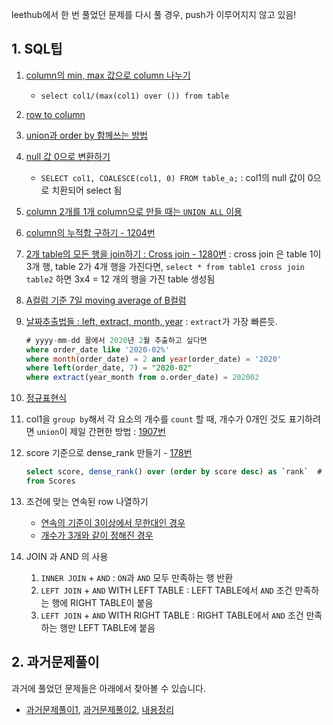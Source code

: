 leethub에서 한 번 풀었던 문제를 다시 풀 경우, push가 이루어지지 않고 있음!

## 1. SQL팁

1. [column의 min, max 값으로 column 나누기](https://stackoverflow.com/questions/55438720/how-to-divide-each-row-of-column-by-its-max-min-value-sql)
    + `select col1/(max(col1) over ()) from table`

2. [row to column](https://stackoverflow.com/questions/1241178/mysql-rows-to-columns)

3. [union과 order by 함께쓰는 방법](https://stackoverflow.com/questions/3531251/using-union-and-order-by-clause-in-mysql)

4. [null 값 0으로 변환하기](https://leetcode.com/problems/employee-bonus/discuss/425697/MySQL-solution-(LEFT-JOIN))
    + `SELECT col1, COALESCE(col1, 0) FROM table_a;` : col1의 null 값이 0으로 치환되어 select 됨

5. [column 2개를 1개 column으로 만들 때는 `UNION ALL` 이용](https://leetcode.com/problems/friend-requests-ii-who-has-the-most-friends/discuss/103812/Share-My-Accepted-SQL-Query-using-%22union-all%22-the-first-Accepted-answer-of-all) 

6. [column의 누적합 구하기 - 1204번](https://leetcode.com/problems/last-person-to-fit-in-the-bus/discuss/389961/MySQL-beat-100-lol.-Of-course-since-I'm-the-first-one-to-do-this-problem.)

7. [2개 table의 모든 행을 join하기 : Cross join - 1280번](https://leetcode.com/problems/students-and-examinations/submissions/) : cross join 은 table 1이 3개 행, table 2가 4개 행을 가진다면, `select * from table1 cross join table2` 하면 3x4 = 12 개의 행을 가진 table 생성됨

8. [A컬럼 기준 7일 moving average of B컬럼](https://github.com/jisy2718/Algorithm-SQL/tree/master/LeetCode-SQL/Medium/1321-restaurant-growth)

9. [날짜추출법들 : left, extract, month, year](https://leetcode.com/problems/list-the-products-ordered-in-a-period/discuss/497520/Myql-Using-Month-and-Year-function) : `extract`가 가장 빠른듯.
    ```sql
    # yyyy-mm-dd 꼴에서 2020년 2월 추출하고 싶다면
    where order_date like '2020-02%'
    where month(order_date) = 2 and year(order_date) = '2020'
    where left(order_date, 7) = "2020-02"
    where extract(year_month from o.order_date) = 202002
    ```

10. [정규표현식](https://github.com/jisy2718/code_sample/blob/master/%EC%A0%95%EA%B7%9C%ED%91%9C%ED%98%84%EC%8B%9D.ipynb)

11. col1을 `group by`해서 각 요소의 개수를 `count` 할 때, 개수가 0개인 것도 표기하려면 `union`이 제일 간편한 방법 : [1907번](https://leetcode.com/problems/count-salary-categories/discuss/1303611/MySQL-CASE-vs-NUION-be-careful-with-0)

12. score 기준으로 dense_rank 만들기 - [178번](https://leetcode.com/problems/rank-scores/submissions/)
    ```sql
    select score, dense_rank() over (order by score desc) as `rank`  # 2등 2명일 때 그 다음이 4등되려면 rank() 사용하기 / partitioned by 추가해서 그루핑 가능
    from Scores
    ```
    
13. 조건에 맞는 연속된 row 나열하기
    + [연속의 기준이 3이상에서 무한대인 경우](https://github.com/jisy2718/Algorithm-SQL/blob/master/LeetCode-SQL/Hard/0601-human-traffic-of-stadium/0601-human-traffic-of-stadium.sql)
    + [개수가 3개와 같이 정해진 경우](https://github.com/jisy2718/Algorithm-SQL/blob/master/LeetCode-SQL/Medium/0180-consecutive-numbers/0180-consecutive-numbers.sql)


14. JOIN 과 AND 의 사용
    1. `INNER JOIN` + `AND` : `ON`과 `AND` 모두 만족하는 행 반환
    2. `LEFT JOIN` + `AND` WITH LEFT TABLE : LEFT TABLE에서 `AND` 조건 만족하는 행에 RIGHT TABLE이 붙음
    3. `LEFT JOIN` + `AND` WITH RIGHT TABLE : RIGHT TABLE에서 `AND` 조건 만족하는 행만 LEFT TABLE에 붙음


## 2. 과거문제풀이
과거에 풀었던 문제들은 아래에서 찾아볼 수 있습니다.
+ [과거문제풀이1](https://github.com/jisy2718/TIL/blob/master/SQL/leetcode.md), [과거문제풀이2](https://github.com/jisy2718/leetcode#readme), [내용정리](https://github.com/jisy2718/Development/blob/master/SQL/SQL.md)
